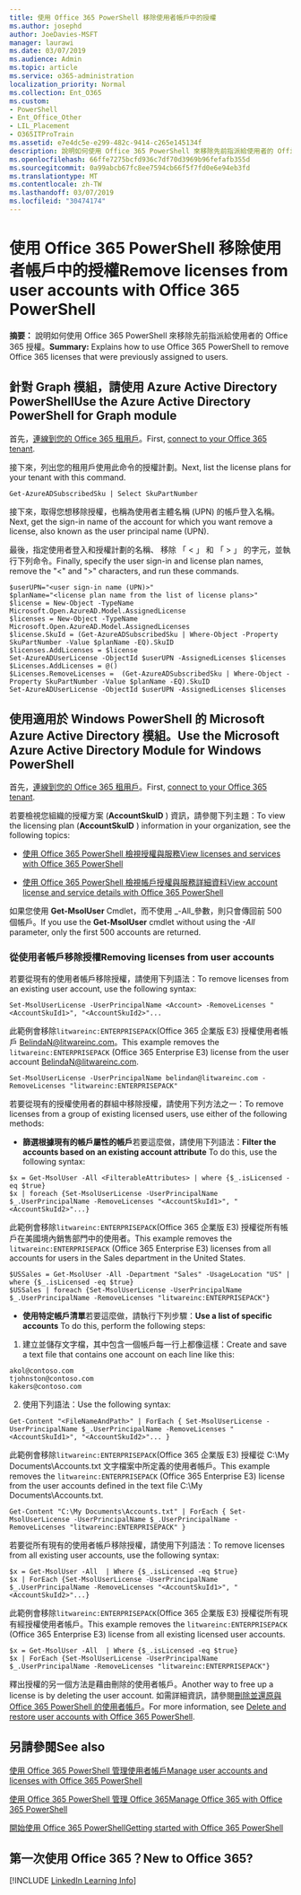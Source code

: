 ```yaml
---
title: 使用 Office 365 PowerShell 移除使用者帳戶中的授權
ms.author: josephd
author: JoeDavies-MSFT
manager: laurawi
ms.date: 03/07/2019
ms.audience: Admin
ms.topic: article
ms.service: o365-administration
localization_priority: Normal
ms.collection: Ent_O365
ms.custom:
- PowerShell
- Ent_Office_Other
- LIL_Placement
- O365ITProTrain
ms.assetid: e7e4dc5e-e299-482c-9414-c265e145134f
description: 說明如何使用 Office 365 PowerShell 來移除先前指派給使用者的 Office 365 授權。
ms.openlocfilehash: 66ffe7275bcfd936c7df70d3969b96fefafb355d
ms.sourcegitcommit: 0a99abcb67fc8ee7594cb66f5f7fd0e6e94eb3fd
ms.translationtype: MT
ms.contentlocale: zh-TW
ms.lasthandoff: 03/07/2019
ms.locfileid: "30474174"
---
```

# <a name="remove-licenses-from-user-accounts-with-office-365-powershell"></a><span data-ttu-id="89e23-103">使用 Office 365 PowerShell 移除使用者帳戶中的授權</span><span class="sxs-lookup"><span data-stu-id="89e23-103">Remove licenses from user accounts with Office 365 PowerShell</span></span>

<span data-ttu-id="89e23-104">**摘要：** 說明如何使用 Office 365 PowerShell 來移除先前指派給使用者的 Office 365 授權。</span><span class="sxs-lookup"><span data-stu-id="89e23-104">**Summary:** Explains how to use Office 365 PowerShell to remove Office 365 licenses that were previously assigned to users.</span></span>

## <a name="use-the-azure-active-directory-powershell-for-graph-module"></a><span data-ttu-id="89e23-105">針對 Graph 模組，請使用 Azure Active Directory PowerShell</span><span class="sxs-lookup"><span data-stu-id="89e23-105">Use the Azure Active Directory PowerShell for Graph module</span></span>

<span data-ttu-id="89e23-106">首先，[連線到您的 Office 365 租用戶](connect-to-office-365-powershell.md#connect-with-the-azure-active-directory-powershell-for-graph-module)。</span><span class="sxs-lookup"><span data-stu-id="89e23-106">First, [connect to your Office 365 tenant](connect-to-office-365-powershell.md#connect-with-the-azure-active-directory-powershell-for-graph-module).</span></span>
  

<span data-ttu-id="89e23-107">接下來，列出您的租用戶使用此命令的授權計劃。</span><span class="sxs-lookup"><span data-stu-id="89e23-107">Next, list the license plans for your tenant with this command.</span></span>

```
Get-AzureADSubscribedSku | Select SkuPartNumber
```

<span data-ttu-id="89e23-108">接下來，取得您想移除授權，也稱為使用者主體名稱 (UPN) 的帳戶登入名稱。</span><span class="sxs-lookup"><span data-stu-id="89e23-108">Next, get the sign-in name of the account for which you want remove a license, also known as the user principal name (UPN).</span></span>

<span data-ttu-id="89e23-109">最後，指定使用者登入和授權計劃的名稱、 移除 「 < 」 和 「 > 」 的字元，並執行下列命令。</span><span class="sxs-lookup"><span data-stu-id="89e23-109">Finally, specify the user sign-in and license plan names, remove the "<" and ">" characters, and run these commands.</span></span>

```
$userUPN="<user sign-in name (UPN)>"
$planName="<license plan name from the list of license plans>"
$license = New-Object -TypeName Microsoft.Open.AzureAD.Model.AssignedLicense
$licenses = New-Object -TypeName Microsoft.Open.AzureAD.Model.AssignedLicenses
$license.SkuId = (Get-AzureADSubscribedSku | Where-Object -Property SkuPartNumber -Value $planName -EQ).SkuID
$licenses.AddLicenses = $license
Set-AzureADUserLicense -ObjectId $userUPN -AssignedLicenses $licenses
$Licenses.AddLicenses = @()
$Licenses.RemoveLicenses =  (Get-AzureADSubscribedSku | Where-Object -Property SkuPartNumber -Value $planName -EQ).SkuID
Set-AzureADUserLicense -ObjectId $userUPN -AssignedLicenses $licenses
```

## <a name="use-the-microsoft-azure-active-directory-module-for-windows-powershell"></a><span data-ttu-id="89e23-110">使用適用於 Windows PowerShell 的 Microsoft Azure Active Directory 模組。</span><span class="sxs-lookup"><span data-stu-id="89e23-110">Use the Microsoft Azure Active Directory Module for Windows PowerShell</span></span>

<span data-ttu-id="89e23-111">首先，[連線到您的 Office 365 租用戶](connect-to-office-365-powershell.md#connect-with-the-microsoft-azure-active-directory-module-for-windows-powershell)。</span><span class="sxs-lookup"><span data-stu-id="89e23-111">First, [connect to your Office 365 tenant](connect-to-office-365-powershell.md#connect-with-the-microsoft-azure-active-directory-module-for-windows-powershell).</span></span>

   
<span data-ttu-id="89e23-112">若要檢視您組織的授權方案 (**AccountSkuID** ) 資訊，請參閱下列主題：</span><span class="sxs-lookup"><span data-stu-id="89e23-112">To view the licensing plan (**AccountSkuID** ) information in your organization, see the following topics:</span></span>
    
  - [<span data-ttu-id="89e23-113">使用 Office 365 PowerShell 檢視授權與服務</span><span class="sxs-lookup"><span data-stu-id="89e23-113">View licenses and services with Office 365 PowerShell</span></span>](view-licenses-and-services-with-office-365-powershell.md)
    
  - [<span data-ttu-id="89e23-114">使用 Office 365 PowerShell 檢視帳戶授權與服務詳細資料</span><span class="sxs-lookup"><span data-stu-id="89e23-114">View account license and service details with Office 365 PowerShell</span></span>](view-account-license-and-service-details-with-office-365-powershell.md)
    
<span data-ttu-id="89e23-115">如果您使用 **Get-MsolUser** Cmdlet，而不使用 _-All_參數，則只會傳回前 500 個帳戶。</span><span class="sxs-lookup"><span data-stu-id="89e23-115">If you use the **Get-MsolUser** cmdlet without using the _-All_ parameter, only the first 500 accounts are returned.</span></span>
    
### <a name="removing-licenses-from-user-accounts"></a><span data-ttu-id="89e23-116">從使用者帳戶移除授權</span><span class="sxs-lookup"><span data-stu-id="89e23-116">Removing licenses from user accounts</span></span>

<span data-ttu-id="89e23-117">若要從現有的使用者帳戶移除授權，請使用下列語法：</span><span class="sxs-lookup"><span data-stu-id="89e23-117">To remove licenses from an existing user account, use the following syntax:</span></span>
  
```
Set-MsolUserLicense -UserPrincipalName <Account> -RemoveLicenses "<AccountSkuId1>", "<AccountSkuId2>"...
```

<span data-ttu-id="89e23-118">此範例會移除`litwareinc:ENTERPRISEPACK`(Office 365 企業版 E3) 授權使用者帳戶 BelindaN@litwareinc.com。</span><span class="sxs-lookup"><span data-stu-id="89e23-118">This example removes the `litwareinc:ENTERPRISEPACK` (Office 365 Enterprise E3) license from the user account BelindaN@litwareinc.com.</span></span>
  
```
Set-MsolUserLicense -UserPrincipalName belindan@litwareinc.com -RemoveLicenses "litwareinc:ENTERPRISEPACK"
```

<span data-ttu-id="89e23-119">若要從現有的授權使用者的群組中移除授權，請使用下列方法之一：</span><span class="sxs-lookup"><span data-stu-id="89e23-119">To remove licenses from a group of existing licensed users, use either of the following methods:</span></span>
  
- <span data-ttu-id="89e23-120">**篩選根據現有的帳戶屬性的帳戶**若要這麼做，請使用下列語法：</span><span class="sxs-lookup"><span data-stu-id="89e23-120">**Filter the accounts based on an existing account attribute** To do this, use the following syntax:</span></span>
    
```
$x = Get-MsolUser -All <FilterableAttributes> | where {$_.isLicensed -eq $true}
$x | foreach {Set-MsolUserLicense -UserPrincipalName $_.UserPrincipalName -RemoveLicenses "<AccountSkuId1>", "<AccountSkuId2>"...}
```

<span data-ttu-id="89e23-121">此範例會移除`litwareinc:ENTERPRISEPACK`(Office 365 企業版 E3) 授權從所有帳戶在美國境內銷售部門中的使用者。</span><span class="sxs-lookup"><span data-stu-id="89e23-121">This example removes the  `litwareinc:ENTERPRISEPACK` (Office 365 Enterprise E3) licenses from all accounts for users in the Sales department in the United States.</span></span>
    
```
$USSales = Get-MsolUser -All -Department "Sales" -UsageLocation "US" | where {$_.isLicensed -eq $true}
$USSales | foreach {Set-MsolUserLicense -UserPrincipalName $_.UserPrincipalName -RemoveLicenses "litwareinc:ENTERPRISEPACK"}
```

- <span data-ttu-id="89e23-122">**使用特定帳戶清單**若要這麼做，請執行下列步驟：</span><span class="sxs-lookup"><span data-stu-id="89e23-122">**Use a list of specific accounts** To do this, perform the following steps:</span></span>
    
1. <span data-ttu-id="89e23-123">建立並儲存文字檔，其中包含一個帳戶每一行上都像這樣：</span><span class="sxs-lookup"><span data-stu-id="89e23-123">Create and save a text file that contains one account on each line like this:</span></span>
    
  ```
akol@contoso.com
tjohnston@contoso.com
kakers@contoso.com
  ```

2. <span data-ttu-id="89e23-124">使用下列語法：</span><span class="sxs-lookup"><span data-stu-id="89e23-124">Use the following syntax:</span></span>
    
  ```
  Get-Content "<FileNameAndPath>" | ForEach { Set-MsolUserLicense -UserPrincipalName $_.UserPrincipalName -RemoveLicenses "<AccountSkuId1>", "<AccountSkuId2>"... }
  ```

<span data-ttu-id="89e23-125">此範例會移除`litwareinc:ENTERPRISEPACK`(Office 365 企業版 E3) 授權從 C:\My Documents\Accounts.txt 文字檔案中所定義的使用者帳戶。</span><span class="sxs-lookup"><span data-stu-id="89e23-125">This example removes the  `litwareinc:ENTERPRISEPACK` (Office 365 Enterprise E3) license from the user accounts defined in the text file C:\My Documents\Accounts.txt.</span></span>
    
  ```
  Get-Content "C:\My Documents\Accounts.txt" | ForEach { Set-MsolUserLicense -UserPrincipalName $_.UserPrincipalName -RemoveLicenses "litwareinc:ENTERPRISEPACK" }
  ```

<span data-ttu-id="89e23-126">若要從所有現有的使用者帳戶移除授權，請使用下列語法：</span><span class="sxs-lookup"><span data-stu-id="89e23-126">To remove licenses from all existing user accounts, use the following syntax:</span></span>
  
```
$x = Get-MsolUser -All  | Where {$_.isLicensed -eq $true}
$x | ForEach {Set-MsolUserLicense -UserPrincipalName $_.UserPrincipalName -RemoveLicenses "<AccountSkuId1>", "<AccountSkuId2>"...}
```

<span data-ttu-id="89e23-127">此範例會移除`litwareinc:ENTERPRISEPACK`(Office 365 企業版 E3) 授權從所有現有經授權使用者帳戶。</span><span class="sxs-lookup"><span data-stu-id="89e23-127">This example removes the  `litwareinc:ENTERPRISEPACK` (Office 365 Enterprise E3) license from all existing licensed user accounts.</span></span>
  
```
$x = Get-MsolUser -All  | Where {$_.isLicensed -eq $true}
$x | ForEach {Set-MsolUserLicense -UserPrincipalName $_.UserPrincipalName -RemoveLicenses "litwareinc:ENTERPRISEPACK"}
```

<span data-ttu-id="89e23-128">釋出授權的另一個方法是藉由刪除的使用者帳戶。</span><span class="sxs-lookup"><span data-stu-id="89e23-128">Another way to free up a license is by deleting the user account.</span></span> <span data-ttu-id="89e23-129">如需詳細資訊，請參閱[刪除並還原與 Office 365 PowerShell 的使用者帳戶](delete-and-restore-user-accounts-with-office-365-powershell.md)。</span><span class="sxs-lookup"><span data-stu-id="89e23-129">For more information, see [Delete and restore user accounts with Office 365 PowerShell](delete-and-restore-user-accounts-with-office-365-powershell.md).</span></span>
  
## <a name="see-also"></a><span data-ttu-id="89e23-130">另請參閱</span><span class="sxs-lookup"><span data-stu-id="89e23-130">See also</span></span>

[<span data-ttu-id="89e23-131">使用 Office 365 PowerShell 管理使用者帳戶</span><span class="sxs-lookup"><span data-stu-id="89e23-131">Manage user accounts and licenses with Office 365 PowerShell</span></span>](manage-user-accounts-and-licenses-with-office-365-powershell.md)
  
[<span data-ttu-id="89e23-132">使用 Office 365 PowerShell 管理 Office 365</span><span class="sxs-lookup"><span data-stu-id="89e23-132">Manage Office 365 with Office 365 PowerShell</span></span>](manage-office-365-with-office-365-powershell.md)
  
[<span data-ttu-id="89e23-133">開始使用 Office 365 PowerShell</span><span class="sxs-lookup"><span data-stu-id="89e23-133">Getting started with Office 365 PowerShell</span></span>](getting-started-with-office-365-powershell.md)

    
## <a name="new-to-office-365"></a><span data-ttu-id="89e23-134">第一次使用 Office 365？</span><span class="sxs-lookup"><span data-stu-id="89e23-134">New to Office 365?</span></span>

[!INCLUDE [LinkedIn Learning Info](../common/office/linkedin-learning-info.md)]
   

